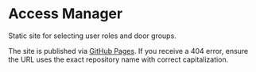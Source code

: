 # Access Manager

Static site for selecting user roles and door groups.

The site is published via [GitHub Pages](https://shakypizza.github.io/AccessManager/). If you receive a 404 error, ensure the URL uses the exact repository name with correct capitalization.
